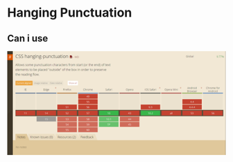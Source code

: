 # Hanging Punctuation

## Can i use
![Details & Summary elements](https://github.com/rvdpas/browser-technologies/blob/master/feature-detection/hanging-punctuation/hanging-punctuation.png)
